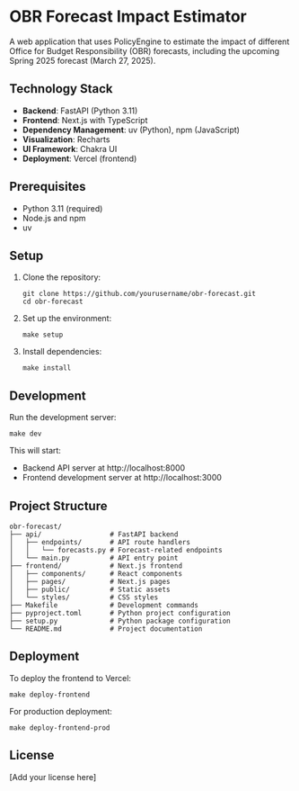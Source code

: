 # OBR Forecast Impact Estimator

A web application that uses PolicyEngine to estimate the impact of different Office for Budget Responsibility (OBR) forecasts, including the upcoming Spring 2025 forecast (March 27, 2025).

## Technology Stack

- **Backend**: FastAPI (Python 3.11)
- **Frontend**: Next.js with TypeScript
- **Dependency Management**: uv (Python), npm (JavaScript)
- **Visualization**: Recharts
- **UI Framework**: Chakra UI
- **Deployment**: Vercel (frontend)

## Prerequisites

- Python 3.11 (required)
- Node.js and npm
- uv

## Setup

1. Clone the repository:
   ```
   git clone https://github.com/yourusername/obr-forecast.git
   cd obr-forecast
   ```

2. Set up the environment:
   ```
   make setup
   ```

3. Install dependencies:
   ```
   make install
   ```

## Development

Run the development server:

```
make dev
```

This will start:
- Backend API server at http://localhost:8000
- Frontend development server at http://localhost:3000

## Project Structure

```
obr-forecast/
├── api/                 # FastAPI backend
│   ├── endpoints/       # API route handlers
│   │   └── forecasts.py # Forecast-related endpoints
│   └── main.py          # API entry point
├── frontend/            # Next.js frontend
│   ├── components/      # React components
│   ├── pages/           # Next.js pages
│   ├── public/          # Static assets
│   └── styles/          # CSS styles
├── Makefile             # Development commands
├── pyproject.toml       # Python project configuration
├── setup.py             # Python package configuration
└── README.md            # Project documentation
```

## Deployment

To deploy the frontend to Vercel:

```
make deploy-frontend
```

For production deployment:

```
make deploy-frontend-prod
```

## License

[Add your license here]